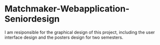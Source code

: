 # Matchmaker-Webapplication-Seniordesign
I am resiponsible for the graphical design of this project, including the user interface design and the posters design for two semesters.

